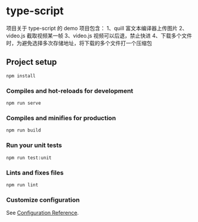 # type-script

项目关于 type-script 的 demo
项目包含：
  1、quill 富文本编译器上传图片
  2、video.js 截取视频某一帧
  3、video.js 视频可以后退，禁止快进
  4、下载多个文件时，为避免选择多次存储地址，将下载的多个文件打一个压缩包

## Project setup

```
npm install
```

### Compiles and hot-reloads for development

```
npm run serve
```

### Compiles and minifies for production

```
npm run build
```

### Run your unit tests

```
npm run test:unit
```

### Lints and fixes files

```
npm run lint
```

### Customize configuration

See [Configuration Reference](https://cli.vuejs.org/config/).
